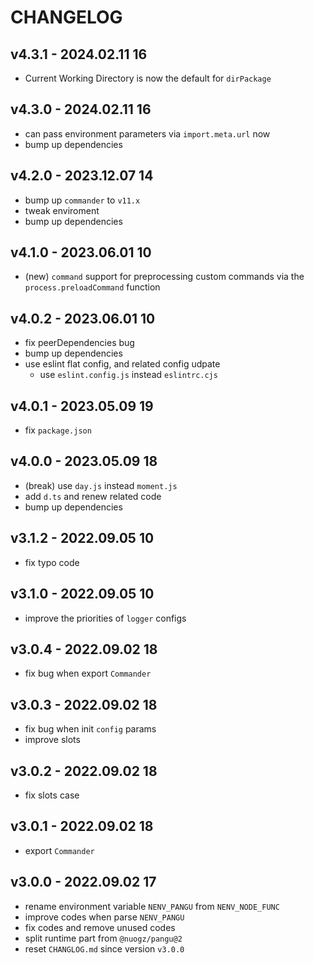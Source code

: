 # CHANGELOG

## v4.3.1 - 2024.02.11 16
* Current Working Directory is now the default for `dirPackage`


## v4.3.0 - 2024.02.11 16
* can pass environment parameters via `import.meta.url` now
* bump up dependencies


## v4.2.0 - 2023.12.07 14
* bump up `commander` to `v11.x`
* tweak enviroment
* bump up dependencies


## v4.1.0 - 2023.06.01 10
* (new) `command` support for preprocessing custom commands via the `process.preloadCommand` function


## v4.0.2 - 2023.06.01 10
* fix peerDependencies bug
* bump up dependencies
* use eslint flat config, and related config udpate
	* use `eslint.config.js` instead `eslintrc.cjs`


## v4.0.1 - 2023.05.09 19
* fix `package.json`


## v4.0.0 - 2023.05.09 18
* (break) use `day.js` instead `moment.js`
* add `d.ts` and renew related code
* bump up dependencies


## v3.1.2 - 2022.09.05 10
* fix typo code


## v3.1.0 - 2022.09.05 10
* improve the priorities of `logger` configs


## v3.0.4 - 2022.09.02 18
* fix bug when export `Commander`


## v3.0.3 - 2022.09.02 18
* fix bug when init `config` params
* improve slots


## v3.0.2 - 2022.09.02 18
* fix slots case


## v3.0.1 - 2022.09.02 18
* export `Commander`


## v3.0.0 - 2022.09.02 17
* rename environment variable `NENV_PANGU` from `NENV_NODE_FUNC`
* improve codes when parse `NENV_PANGU`
* fix codes and remove unused codes
* split runtime part from `@nuogz/pangu@2`
* reset `CHANGLOG.md` since version `v3.0.0`
